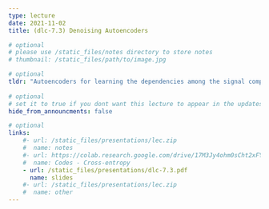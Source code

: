 ```yaml
---
type: lecture
date: 2021-11-02
title: (dlc-7.3) Denoising Autoencoders

# optional
# please use /static_files/notes directory to store notes
# thumbnail: /static_files/path/to/image.jpg

# optional
tldr: "Autoencoders for learning the dependencies among the signal components."
  
# optional
# set it to true if you dont want this lecture to appear in the updates section
hide_from_announcments: false

# optional
links: 
    #- url: /static_files/presentations/lec.zip
    #  name: notes
    #- url: https://colab.research.google.com/drive/17M3Jy4ohm0sCht2xFYwbBLGitzjDWrTF?usp=sharing
    #  name: Codes - Cross-entropy
    - url: /static_files/presentations/dlc-7.3.pdf
      name: slides
    #- url: /static_files/presentations/lec.zip
    #  name: other
---
```

